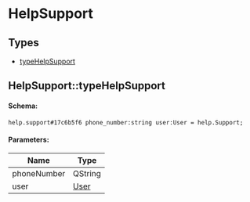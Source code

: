 # HelpSupport

## Types

* [typeHelpSupport](#helpsupporttypehelpsupport)

## HelpSupport::typeHelpSupport

#### Schema:

`help.support#17c6b5f6 phone_number:string user:User = help.Support;`

#### Parameters:

|Name|Type|
|----|----|
|phoneNumber|QString|
|user|[User](user.md)|

